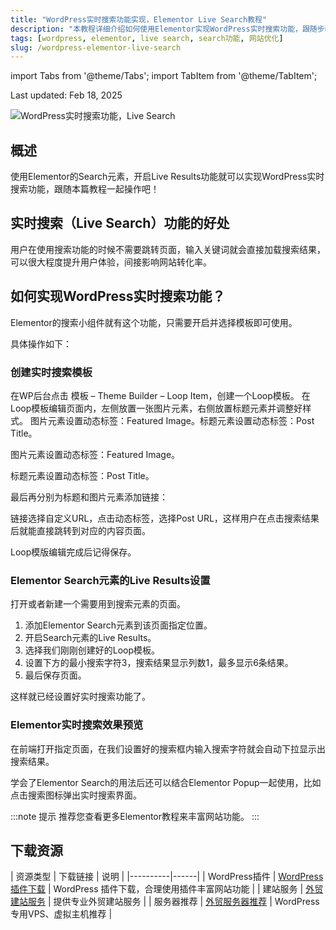```yaml
---
title: "WordPress实时搜索功能实现，Elementor Live Search教程"
description: "本教程详细介绍如何使用Elementor实现WordPress实时搜索功能，跟随步骤创建搜索模板，提升用户体验。"
tags: [wordpress, elementor, live search, search功能, 网站优化]
slug: /wordpress-elementor-live-search
---
```


import Tabs from '@theme/Tabs';
import TabItem from '@theme/TabItem';

<div class="text-right text-sm mb-4">Last updated: Feb 18, 2025</div>

![WordPress实时搜索功能，Live Search](https://website-custom.com/wp-content/uploads/2024/12/checklist-exploration.webp)

## 概述

使用Elementor的Search元素，开启Live Results功能就可以实现WordPress实时搜索功能，跟随本篇教程一起操作吧！

## 实时搜索（Live Search）功能的好处

用户在使用搜索功能的时候不需要跳转页面，输入关键词就会直接加载搜索结果，可以很大程度提升用户体验，间接影响网站转化率。

## 如何实现WordPress实时搜索功能？

Elementor的搜索小组件就有这个功能，只需要开启并选择模板即可使用。

具体操作如下：

### 创建实时搜索模板

<Tabs>
<TabItem value="step1" label="创建模板">
在WP后台点击 模板 – Theme Builder – Loop Item，创建一个Loop模板。
</TabItem>
<TabItem value="step2" label="编辑模板">
在Loop模板编辑页面内，左侧放置一张图片元素，右侧放置标题元素并调整好样式。
</TabItem>
<TabItem value="step3" label="设置动态标签">
图片元素设置动态标签：Featured Image。标题元素设置动态标签：Post Title。
</TabItem>
</Tabs>

图片元素设置动态标签：Featured Image。

标题元素设置动态标签：Post Title。

最后再分别为标题和图片元素添加链接：

链接选择自定义URL，点击动态标签，选择Post URL，这样用户在点击搜索结果后就能直接跳转到对应的内容页面。

Loop模版编辑完成后记得保存。

### Elementor Search元素的Live Results设置

打开或者新建一个需要用到搜索元素的页面。

1. 添加Elementor Search元素到该页面指定位置。
2. 开启Search元素的Live Results。
3. 选择我们刚刚创建好的Loop模板。
4. 设置下方的最小搜索字符3，搜索结果显示列数1，最多显示6条结果。
5. 最后保存页面。

这样就已经设置好实时搜索功能了。

### Elementor实时搜索效果预览

在前端打开指定页面，在我们设置好的搜索框内输入搜索字符就会自动下拉显示出搜索结果。

学会了Elementor Search的用法后还可以结合Elementor Popup一起使用，比如点击搜索图标弹出实时搜索界面。

:::note 提示
推荐您查看更多Elementor教程来丰富网站功能。
:::

## 下载资源

| 资源类型 | 下载链接 | 说明 |
|----------|------|
| WordPress插件 | [WordPress 插件下载](https://website-custom.com/resources/) | WordPress 插件下载，合理使用插件丰富网站功能 |
| 建站服务 | [外贸建站服务](https://website-custom.com/service/) | 提供专业外贸建站服务 |
| 服务器推荐 | [外贸服务器推荐](https://website-custom.com/service/) | WordPress专用VPS、虚拟主机推荐 |
